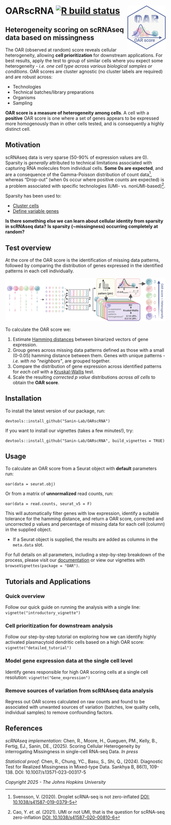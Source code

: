 # OARscRNA [![R build status](https://github.com/Sanin-Lab/OARscRNA/workflows/build-check/badge.svg)](https://github.com/Sanin-Lab/OARscRNA/actions?workflow=build-check) <img src="man/figures/logo.png" align="right" height="139"/>

## Heterogeneity scoring on scRNAseq data based on missingness

The OAR (observed at random) score reveals cellular heterogeneity, allowing **cell prioritization** for downstream applications. For best results, apply the test to group of similar cells where you expect some heterogeneity - *i.e. one cell type across various biological samples or conditions*. OAR scores are cluster agnostic (no cluster labels are required) and are robust across:

-   Technologies
-   Technical batches/library preparations
-   Organisms
-   Sampling

**OAR score is a measure of heterogeneity among cells**. A cell with a **positive** OAR score is one where a set of genes appears to be expressed more homogenously than in other cells tested, and is consequently a highly distinct cell.

## Motivation

scRNAseq data is very sparse (50-90% of expression values are 0). Sparsity is *generally* attributed to technical limitations associated with capturing RNA molecules from individual cells. **Some 0s are expected**, and are a consequence of the Gamma-Poisson distribution of count data[^readme-1], whereas “Drop-out” (when 0s occur where positive counts are expected) is a problem associated with specific technologies (UMI- vs. nonUMI-based)[^readme-2].

[^readme-1]: Svensson, V. (2020). Droplet scRNA-seq is not zero-inflated [DOI: 10.1038/s41587-019-0379-5](https://www.nature.com/articles/s41587-019-0379-5)

[^readme-2]: Cao, Y. *et. al.* (2021). UMI or not UMI, that is the question for scRNA-seq zero-inflation [DOI: 10.1038/s41587-020-00810-6](https://www.nature.com/articles/s41587-020-00810-6)

Sparsity has been used to:

-   [Cluster cells](https://doi.org/10.1038/s41467-020-14976-9)
-   [Define variable genes](https://academic.oup.com/bioinformatics/article/35/16/2865/5258099)

**Is there something else we can learn about cellular identity from sparsity in scRNAseq data?** **Is sparsity (\~missingness) occurring completely at random?**

## Test overview

At the core of the OAR score is the identification of missing data patterns, followed by comparing the distribution of genes expressed in the identified patterns in each cell individually.

![Base Test](man/figures/Test_OV.png)

To calculate the OAR score we:

1.  Estimate [Hamming distances](https://en.wikipedia.org/wiki/Hamming_distance) between binarized vectors of gene expression.
2.  Group genes across missing data patterns defined as those with a small (0-0.05) hamming distance between them. Genes with unique patterns *- i.e. with no "neighbors"*, are grouped together.
3.  Compare the distribution of gene expression across identified patterns for *each cell* with a [Kruskal-Wallis](https://en.wikipedia.org/wiki/Kruskal%E2%80%93Wallis_test) test.
4.  Scale the resulting *corrected p value* distributions *across all cells* to obtain the **OAR score**.

## Installation

To install the latest version of our package, run:

`devtools::install_github("Sanin-Lab/OARscRNA")`

If you want to install our vignettes (takes a few minutes!), try:

`devtools::install_github("Sanin-Lab/OARscRNA", build_vignettes = TRUE)`

## Usage

To calculate an OAR score from a Seurat object with **default** parameters run:

`oar(data = seurat.obj)`

Or from a matrix of **unnormalized** read counts, run:

`oar(data = read.counts, seurat_v5 = F)`

This will automatically filter genes with low expression, identify a suitable tolerance for the hamming distance, and return a OAR score, corrected and uncorrected p values and percentage of missing data for each cell (column) in the supplied object.

-   If a Seurat object is supplied, the results are added as columns in the `meta.data` slot.

For full details on all parameters, including a step-by-step breakdown of the process, please visit our [documentation](https://sanin-lab.github.io/OARscRNA/) or view our vignettes with `browseVignettes(package = "OAR")`.

## Tutorials and Applications

### Quick overview

Follow our quick guide on running the analysis with a single line: `vignette("introductory_vignette")`

### Cell prioritization for downstream analysis

Follow our step-by-step tutorial on exploring how we can identify highly activated plasmacytoid dendritic cells based on a high OAR score: `vignette("detailed_tutorial")`

### Model gene expression data at the single cell level

Identify genes responsible for high OAR scoring cells at a single cell resolution: `vignette("Gene_expression")`

### Remove sources of variation from scRNAseq data analysis

Regress out OAR scores calculated on raw counts and found to be associated with unwanted sources of variation (batches, low quality cells, individual samples) to remove confounding factors.

## References

*scRNAseq implementation:* Chen, R., Moore, H., Gueguen, PM., Kelly, B., Fertig, EJ., Sanin, DE., (2025). Scoring Cellular Heterogeneity by interrogating Missingness in single-cell RNA-seq Data. *In press*

*Statistical proof:* Chen, R., Chung, YC., Basu, S., Shi, Q., (2024). Diagnostic Test for Realized Missingness in Mixed-type Data. Sankhya B, 86(1), 109-138. DOI: 10.1007/s13571-023-00317-5

*Copyright 2025 - The Johns Hopkins University*
